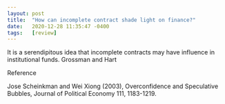```yaml
---
layout: post
title:  "How can incomplete contract shade light on finance?"
date:   2020-12-28 11:35:47 -0400
tags:   [review]
---
```



It is a serendipitous idea that incomplete contracts may have influence in institutional funds. Grossman and Hart

Reference

Jose Scheinkman and Wei Xiong (2003), Overconfidence and Speculative Bubbles, Journal of Political Economy 111, 1183-1219.
